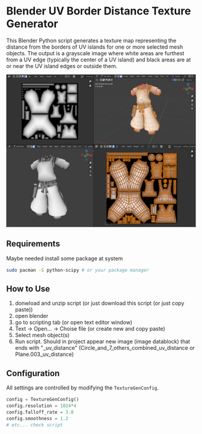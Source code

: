 # Blender UV Border Distance Texture Generator

This Blender Python script generates a texture map representing the distance from the borders of UV islands for one or more selected mesh objects. The output is a grayscale image where white areas are furthest from a UV edge (typically the center of a UV island) and black areas are at or near the UV island edges or outside them.

![Example of result.](output_example.png)

## Requirements

Maybe needed install some package at system 
```bash
sudo pacman -S python-scipy # or your package manager
```

## How to Use

1. donwload and unzip script (or just download this script (or just copy paste))
2. open blender 
3. go to scripting tab (or open text editor window)
4. Text -> Open... -> Choise file (or create new and copy paste)
5. Select mesh object(s)
6. Run script. Should in project appear new image (image datablock) that ends with "_uv_distance" (Circle_and_7_others_combined_uv_distance or Plane.003_uv_distance)

## Configuration

All settings are controlled by modifying the `TextureGenConfig`.

```python
config = TextureGenConfig()
config.resolution = 1024*4  
config.falloff_rate = 3.0   
config.smoothness = 1.2     
# etc... check script
```
